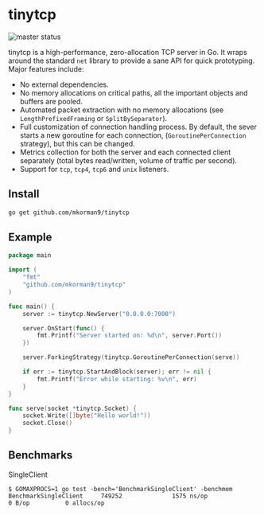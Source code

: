 # tinytcp

![master status](https://github.com/mkorman9/tinytcp/actions/workflows/master.yml/badge.svg)

tinytcp is a high-performance, zero-allocation TCP server in Go.
It wraps around the standard `net` library to provide a sane API for quick prototyping.
Major features include:

- No external dependencies.
- No memory allocations on critical paths, all the important objects and buffers are pooled.
- Automated packet extraction with no memory allocations (see `LengthPrefixedFraming` or `SplitBySeparator`).
- Full customization of connection handling process. By default, the sever starts a new goroutine for each connection,
(`GoroutinePerConnection` strategy), but this can be changed.
- Metrics collection for both the server and each connected client separately
(total bytes read/written, volume of traffic per second).
- Support for `tcp`, `tcp4`, `tcp6` and `unix` listeners.

## Install

```bash
go get github.com/mkorman9/tinytcp
```

## Example

```go
package main

import (
	"fmt"
	"github.com/mkorman9/tinytcp"
)

func main() {
	server := tinytcp.NewServer("0.0.0.0:7000")

	server.OnStart(func() {
		fmt.Printf("Server started on: %d\n", server.Port())
	})

	server.ForkingStrategy(tinytcp.GoroutinePerConnection(serve))

	if err := tinytcp.StartAndBlock(server); err != nil {
		fmt.Printf("Error while starting: %v\n", err)
	}
}

func serve(socket *tinytcp.Socket) {
	socket.Write([]byte("Hello world!"))
	socket.Close()
}
```

## Benchmarks

SingleClient
```
$ GOMAXPROCS=1 go test -bench='BenchmarkSingleClient' -benchmem
BenchmarkSingleClient     749252              1575 ns/op               0 B/op          0 allocs/op
```

